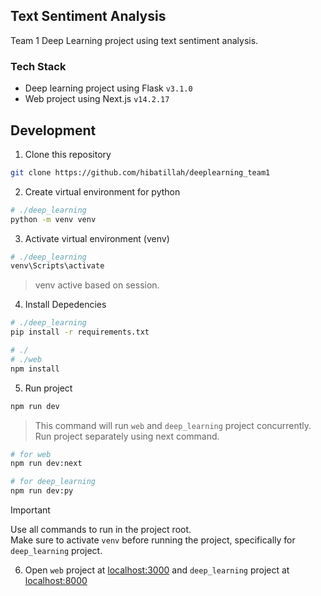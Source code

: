 ## Text Sentiment Analysis

Team 1 Deep Learning project using text sentiment analysis.

### Tech Stack
- Deep learning project using Flask `v3.1.0`
- Web project using Next.js `v14.2.17`

## Development

1. Clone this repository

```bash
git clone https://github.com/hibatillah/deeplearning_team1
```

2. Create virtual environment for python

```bash
# ./deep_learning
python -m venv venv
```

3. Activate virtual environment (venv)

```bash
# ./deep_learning
venv\Scripts\activate
```

> venv active based on session.

4. Install Depedencies

```bash
# ./deep_learning
pip install -r requirements.txt
```

```bash
# ./
# ./web
npm install
```

5. Run project

```bash
npm run dev
```

> This command will run `web` and `deep_learning` project concurrently. <br>
> Run project separately using next command.

```bash
# for web
npm run dev:next

# for deep_learning
npm run dev:py
```

> [!IMPORTANT]
> Use all commands to run in the project root. <br>
> Make sure to activate `venv` before running the project, specifically for `deep_learning` project.

6. Open `web` project at [localhost:3000](http://localhost:3000) and `deep_learning` project at [localhost:8000](http://localhost:8000)
